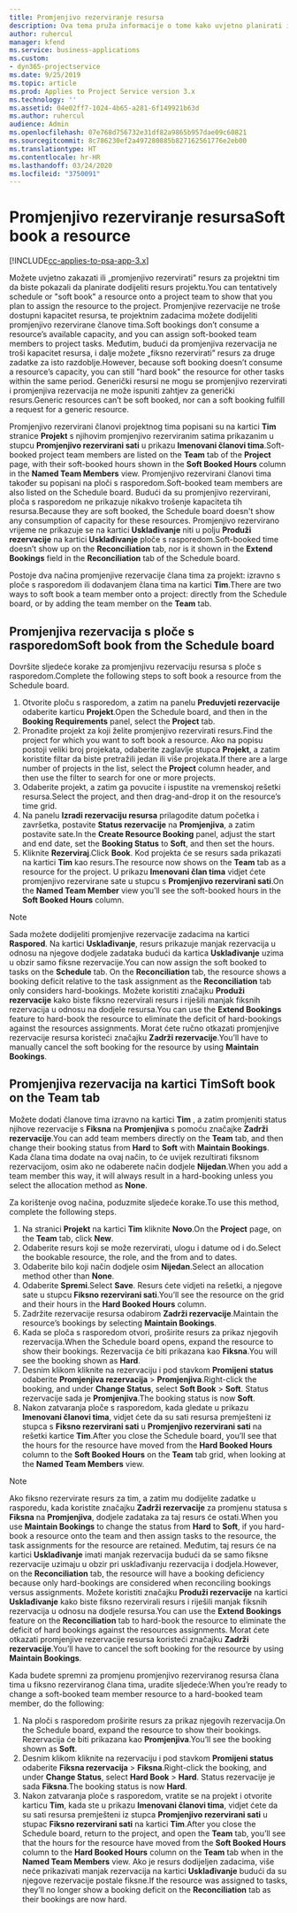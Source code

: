 ```yaml
---
title: Promjenjivo rezerviranje resursa
description: Ova tema pruža informacije o tome kako uvjetno planirati ili promjenjivo rezervirati članove projektnog tima.
author: ruhercul
manager: kfend
ms.service: business-applications
ms.custom:
- dyn365-projectservice
ms.date: 9/25/2019
ms.topic: article
ms.prod: Applies to Project Service version 3.x
ms.technology: ''
ms.assetid: 04e02ff7-1024-4b65-a281-6f149921b63d
ms.author: ruhercul
audience: Admin
ms.openlocfilehash: 07e768d756732e31df82a9865b957dae09c60821
ms.sourcegitcommit: 8c786230ef2a497280885b827162561776e2eb00
ms.translationtype: HT
ms.contentlocale: hr-HR
ms.lasthandoff: 03/24/2020
ms.locfileid: "3750091"
---
```

# <a name="soft-book-a-resource"></a><span data-ttu-id="e9a37-103">Promjenjivo rezerviranje resursa</span><span class="sxs-lookup"><span data-stu-id="e9a37-103">Soft book a resource</span></span>

[!INCLUDE[cc-applies-to-psa-app-3.x](../includes/cc-applies-to-psa-app-3x.md)]

<span data-ttu-id="e9a37-104">Možete uvjetno zakazati ili „promjenjivo rezervirati” resurs za projektni tim da biste pokazali da planirate dodijeliti resurs projektu.</span><span class="sxs-lookup"><span data-stu-id="e9a37-104">You can tentatively schedule or "soft book" a resource onto a project team to show that you plan to assign the resource to the project.</span></span> <span data-ttu-id="e9a37-105">Promjenjive rezervacije ne troše dostupni kapacitet resursa, te projektnim zadacima možete dodijeliti promjenjivo rezervirane članove tima.</span><span class="sxs-lookup"><span data-stu-id="e9a37-105">Soft bookings don’t consume a resource’s available capacity, and you can assign soft-booked team members to project tasks.</span></span> <span data-ttu-id="e9a37-106">Međutim, budući da promjenjiva rezervacija ne troši kapacitet resursa, i dalje možete „fiksno rezervirati” resurs za druge zadatke za isto razdoblje.</span><span class="sxs-lookup"><span data-stu-id="e9a37-106">However, because soft booking doesn’t consume a resource’s capacity, you can still "hard book" the resource for other tasks within the same period.</span></span> <span data-ttu-id="e9a37-107">Generički resursi ne mogu se promjenjivo rezervirati i promjenjiva rezervacija ne može ispuniti zahtjev za generički resurs.</span><span class="sxs-lookup"><span data-stu-id="e9a37-107">Generic resources can’t be soft booked, nor can a soft booking fulfill a request for a generic resource.</span></span>

<span data-ttu-id="e9a37-108">Promjenjivo rezervirani članovi projektnog tima popisani su na kartici **Tim** stranice **Projekt** s njihovim promjenjivo rezerviranim satima prikazanim u stupcu **Promjenjivo rezervirani sati** u prikazu **Imenovani članovi tima**.</span><span class="sxs-lookup"><span data-stu-id="e9a37-108">Soft-booked project team members are listed on the **Team** tab of the **Project** page, with their soft-booked hours shown in the **Soft Booked Hours** column in the **Named Team Members** view.</span></span> <span data-ttu-id="e9a37-109">Promjenjivo rezervirani članovi tima također su popisani na ploči s rasporedom.</span><span class="sxs-lookup"><span data-stu-id="e9a37-109">Soft-booked team members are also listed on the Schedule board.</span></span> <span data-ttu-id="e9a37-110">Budući da su promjenjivo rezervirani, ploča s rasporedom ne prikazuje nikakvo trošenje kapaciteta tih resursa.</span><span class="sxs-lookup"><span data-stu-id="e9a37-110">Because they are soft booked, the Schedule board doesn't show any consumption of capacity for these resources.</span></span> <span data-ttu-id="e9a37-111">Promjenjivo rezervirano vrijeme ne prikazuje se na kartici **Usklađivanje** niti u polju **Produži rezervacije** na kartici **Usklađivanje** ploče s rasporedom.</span><span class="sxs-lookup"><span data-stu-id="e9a37-111">Soft-booked time doesn’t show up on the **Reconciliation** tab, nor is it shown in the **Extend Bookings** field in the **Reconciliation** tab of the Schedule board.</span></span> 

<span data-ttu-id="e9a37-112">Postoje dva načina promjenjive rezervacije člana tima za projekt: izravno s ploče s rasporedom ili dodavanjem člana tima na kartici **Tim**.</span><span class="sxs-lookup"><span data-stu-id="e9a37-112">There are two ways to soft book a team member onto a project: directly from the Schedule board, or by adding the team member on the **Team** tab.</span></span> 

## <a name="soft-book-from-the-schedule-board"></a><span data-ttu-id="e9a37-113">Promjenjiva rezervacija s ploče s rasporedom</span><span class="sxs-lookup"><span data-stu-id="e9a37-113">Soft book from the Schedule board</span></span>
<span data-ttu-id="e9a37-114">Dovršite sljedeće korake za promjenjivu rezervaciju resursa s ploče s rasporedom.</span><span class="sxs-lookup"><span data-stu-id="e9a37-114">Complete the following steps to soft book a resource from the Schedule board.</span></span> 

1. <span data-ttu-id="e9a37-115">Otvorite ploču s rasporedom, a zatim na panelu **Preduvjeti rezervacije** odaberite karticu **Projekt**.</span><span class="sxs-lookup"><span data-stu-id="e9a37-115">Open the Schedule board, and then in the **Booking Requirements** panel, select the **Project** tab.</span></span>
2. <span data-ttu-id="e9a37-116">Pronađite projekt za koji želite promjenjivo rezervirati resurs.</span><span class="sxs-lookup"><span data-stu-id="e9a37-116">Find the project for which you want to soft book a resource.</span></span> <span data-ttu-id="e9a37-117">Ako na popisu postoji veliki broj projekata, odaberite zaglavlje stupca **Projekt**, a zatim koristite filtar da biste pretražili jedan ili više projekata.</span><span class="sxs-lookup"><span data-stu-id="e9a37-117">If there are a large number of projects in the list, select the **Project** column header, and then use the filter to search for one or more projects.</span></span>
3. <span data-ttu-id="e9a37-118">Odaberite projekt, a zatim ga povucite i ispustite na vremenskoj rešetki resursa.</span><span class="sxs-lookup"><span data-stu-id="e9a37-118">Select the project, and then drag-and-drop it on the resource’s time grid.</span></span>
5. <span data-ttu-id="e9a37-119">Na panelu **Izradi rezervaciju resursa** prilagodite datum početka i završetka, postavite **Status rezervacije** na **Promjenjiva**, a zatim postavite sate.</span><span class="sxs-lookup"><span data-stu-id="e9a37-119">In the **Create Resource Booking** panel, adjust the start and end date, set the **Booking Status** to **Soft**, and then set the hours.</span></span> 
6. <span data-ttu-id="e9a37-120">Kliknite **Rezerviraj**.</span><span class="sxs-lookup"><span data-stu-id="e9a37-120">Click **Book**.</span></span> <span data-ttu-id="e9a37-121">Kod projekta će se resurs sada prikazati na kartici **Tim** kao resurs.</span><span class="sxs-lookup"><span data-stu-id="e9a37-121">The resource now shows on the **Team** tab as a resource for the project.</span></span> <span data-ttu-id="e9a37-122">U prikazu **Imenovani član tima** vidjet ćete promjenjivo rezervirane sate u stupcu s **Promjenjivo rezervirani sati**.</span><span class="sxs-lookup"><span data-stu-id="e9a37-122">On the **Named Team Member** view you’ll see the soft-booked hours in the **Soft Booked Hours** column.</span></span>

> [!NOTE]
> <span data-ttu-id="e9a37-123">Sada možete dodijeliti promjenjive rezervacije zadacima na kartici **Raspored**. Na kartici **Usklađivanje**, resurs prikazuje manjak rezervacija u odnosu na njegove dodjele zadataka budući da kartica **Usklađivanje** uzima u obzir samo fiksne rezervacije.</span><span class="sxs-lookup"><span data-stu-id="e9a37-123">You can now assign the soft booked to tasks on the **Schedule** tab. On the **Reconciliation** tab, the resource shows a booking deficit relative to the task assignment as the **Reconciliation** tab only considers hard-bookings.</span></span> <span data-ttu-id="e9a37-124">Možete koristiti značajku **Produži rezervacije** kako biste fiksno rezervirali resurs i riješili manjak fiksnih rezervacija u odnosu na dodjele resursa.</span><span class="sxs-lookup"><span data-stu-id="e9a37-124">You can use the **Extend Bookings** feature to hard-book the resource to eliminate the deficit of hard-bookings against the resources assignments.</span></span> <span data-ttu-id="e9a37-125">Morat ćete ručno otkazati promjenjive rezervacije resursa koristeći značajku **Zadrži rezervacije**.</span><span class="sxs-lookup"><span data-stu-id="e9a37-125">You’ll have to manually cancel the soft booking for the resource by using **Maintain Bookings**.</span></span>

## <a name="soft-book-on-the-team-tab"></a><span data-ttu-id="e9a37-126">Promjenjiva rezervacija na kartici Tim</span><span class="sxs-lookup"><span data-stu-id="e9a37-126">Soft book on the Team tab</span></span>

<span data-ttu-id="e9a37-127">Možete dodati članove tima izravno na kartici **Tim** , a zatim promjeniti status njihove rezervacije s **Fiksna** na **Promjenjiva** s pomoću značajke **Zadrži rezervacije**.</span><span class="sxs-lookup"><span data-stu-id="e9a37-127">You can add team members directly on the **Team** tab, and then change their booking status from **Hard** to **Soft** with **Maintain Bookings**.</span></span> <span data-ttu-id="e9a37-128">Kada člana tima dodate na ovaj način, to će uvijek rezultirati fiksnom rezervacijom, osim ako ne odaberete način dodjele **Nijedan**.</span><span class="sxs-lookup"><span data-stu-id="e9a37-128">When you add a team member this way, it will always result in a hard-booking unless you select the allocation method as **None**.</span></span>

<span data-ttu-id="e9a37-129">Za korištenje ovog načina, poduzmite sljedeće korake.</span><span class="sxs-lookup"><span data-stu-id="e9a37-129">To use this method, complete the following steps.</span></span>

1. <span data-ttu-id="e9a37-130">Na stranici **Projekt** na kartici **Tim** kliknite **Novo**.</span><span class="sxs-lookup"><span data-stu-id="e9a37-130">On the **Project** page, on the **Team** tab, click **New**.</span></span>
2. <span data-ttu-id="e9a37-131">Odaberite resurs koji se može rezervirati, ulogu i datume od i do.</span><span class="sxs-lookup"><span data-stu-id="e9a37-131">Select the bookable resource, the role, and the from and to dates.</span></span>
3. <span data-ttu-id="e9a37-132">Odaberite bilo koji način dodjele osim **Nijedan**.</span><span class="sxs-lookup"><span data-stu-id="e9a37-132">Select an allocation method other than **None**.</span></span>
4. <span data-ttu-id="e9a37-133">Odaberite **Spremi**.</span><span class="sxs-lookup"><span data-stu-id="e9a37-133">Select **Save**.</span></span> <span data-ttu-id="e9a37-134">Resurs ćete vidjeti na rešetki, a njegove sate u stupcu **Fiksno rezervirani sati**.</span><span class="sxs-lookup"><span data-stu-id="e9a37-134">You’ll see the resource on the grid and their hours in the **Hard Booked Hours** column.</span></span>
5. <span data-ttu-id="e9a37-135">Zadržite rezervacije resursa odabirom **Zadrži rezervacije**.</span><span class="sxs-lookup"><span data-stu-id="e9a37-135">Maintain the resource’s bookings by selecting **Maintain Bookings**.</span></span>
6. <span data-ttu-id="e9a37-136">Kada se ploča s rasporedom otvori, proširite resurs za prikaz njegovih rezervacija.</span><span class="sxs-lookup"><span data-stu-id="e9a37-136">When the Schedule board opens, expand the resource to show their bookings.</span></span> <span data-ttu-id="e9a37-137">Rezervacija će biti prikazana kao **Fiksna**.</span><span class="sxs-lookup"><span data-stu-id="e9a37-137">You will see the booking shown as **Hard**.</span></span>
7. <span data-ttu-id="e9a37-138">Desnim klikom kliknite na rezervaciju i pod stavkom **Promijeni status** odaberite **Promjenjiva rezervacija** \> **Promjenjiva**.</span><span class="sxs-lookup"><span data-stu-id="e9a37-138">Right-click the booking, and under **Change Status**, select **Soft Book** \> **Soft**.</span></span> <span data-ttu-id="e9a37-139">Status rezervacije sada je **Promjenjiva**.</span><span class="sxs-lookup"><span data-stu-id="e9a37-139">The booking status is now **Soft**.</span></span>
8. <span data-ttu-id="e9a37-140">Nakon zatvaranja ploče s rasporedom, kada gledate u prikazu **Imenovani članovi tima**, vidjet ćete da su sati resursa premješteni iz stupca s **Fiksno rezervirani sati** u **Promjenjivo rezervirani sati** na rešetki kartice **Tim**.</span><span class="sxs-lookup"><span data-stu-id="e9a37-140">After you close the Schedule board, you’ll see that the hours for the resource have moved from the **Hard Booked Hours** column to the **Soft Booked Hours** on the **Team** tab grid, when looking at the **Named Team Members** view.</span></span>

> [!NOTE]
> <span data-ttu-id="e9a37-141">Ako fiksno rezervirate resurs za tim, a zatim mu dodijelite zadatke u rasporedu, kada koristite značajku **Zadrži rezervacije** za promjenu statusa s **Fiksna** na **Promjenjiva**, dodjele zadataka za taj resurs će ostati.</span><span class="sxs-lookup"><span data-stu-id="e9a37-141">When you use **Maintain Bookings** to change the status from **Hard** to **Soft**, if you hard-book a resource onto the team and then assign tasks to the resource, the task assignments for the resource are retained.</span></span> <span data-ttu-id="e9a37-142">Međutim, taj resurs će na kartici **Usklađivanje** imati manjak rezervacija budući da se samo fiksne rezervacije uzimaju u obzir pri usklađivanju rezervacija i dodjela.</span><span class="sxs-lookup"><span data-stu-id="e9a37-142">However, on the **Reconciliation** tab, the resource will have a booking deficiency because only hard-bookings are considered when reconciling bookings versus assignments.</span></span> <span data-ttu-id="e9a37-143">Možete koristiti značajku **Produži rezervacije** na kartici **Usklađivanje** kako biste fiksno rezervirali resurs i riješili manjak fiksnih rezervacija u odnosu na dodjele resursa.</span><span class="sxs-lookup"><span data-stu-id="e9a37-143">You can use the **Extend Bookings** feature on the **Reconciliation** tab to hard-book the resource to eliminate the deficit of hard bookings against the resources assignments.</span></span> <span data-ttu-id="e9a37-144">Morat ćete otkazati promjenjive rezervacije resursa koristeći značajku **Zadrži rezervacije**.</span><span class="sxs-lookup"><span data-stu-id="e9a37-144">You’ll have to cancel the soft booking for the resource by using **Maintain Bookings**.</span></span>

<span data-ttu-id="e9a37-145">Kada budete spremni za promjenu promjenjivo rezerviranog resursa člana tima u fiksno rezerviranog člana tima, uradite sljedeće:</span><span class="sxs-lookup"><span data-stu-id="e9a37-145">When you’re ready to change a soft-booked team member resource to a hard-booked team member, do the following:</span></span>

1. <span data-ttu-id="e9a37-146">Na ploči s rasporedom proširite resurs za prikaz njegovih rezervacija.</span><span class="sxs-lookup"><span data-stu-id="e9a37-146">On the Schedule board, expand the resource to show their bookings.</span></span> <span data-ttu-id="e9a37-147">Rezervacija će biti prikazana kao **Promjenjiva**.</span><span class="sxs-lookup"><span data-stu-id="e9a37-147">You’ll see the booking shown as **Soft**.</span></span>
2. <span data-ttu-id="e9a37-148">Desnim klikom kliknite na rezervaciju i pod stavkom **Promijeni status** odaberite **Fiksna rezervacija** \> **Fiksna**.</span><span class="sxs-lookup"><span data-stu-id="e9a37-148">Right-click the booking, and under **Change Status**, select **Hard Book** \> **Hard**.</span></span> <span data-ttu-id="e9a37-149">Status rezervacije je sada **Fiksna**.</span><span class="sxs-lookup"><span data-stu-id="e9a37-149">The booking status is now **Hard**.</span></span>
3. <span data-ttu-id="e9a37-150">Nakon zatvaranja ploče s rasporedom, vratite se na projekt i otvorite karticu **Tim**, kada ste u prikazu **Imenovani članovi tima**, vidjet ćete da su sati resursa premješteni iz stupca **Promjenjivo rezervirani sati** u stupac **Fiksno rezervirani sati** na kartici **Tim**.</span><span class="sxs-lookup"><span data-stu-id="e9a37-150">After you close the Schedule board, return to the project, and open the **Team** tab, you’ll see that the hours for the resource have moved from the **Soft Booked Hours** column to the **Hard Booked Hours** column on the **Team** tab when in the **Named Team Members** view.</span></span> <span data-ttu-id="e9a37-151">Ako je resurs dodijeljen zadacima, više neće prikazivati manjak rezervacija na kartici **Usklađivanje** budući da su njegove rezervacije postale fiksne.</span><span class="sxs-lookup"><span data-stu-id="e9a37-151">If the resource was assigned to tasks, they’ll no longer show a booking deficit on the **Reconciliation** tab as their bookings are now hard.</span></span>

